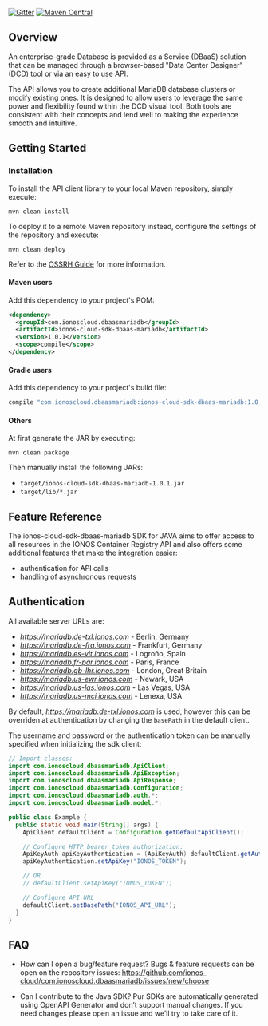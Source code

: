 [![Gitter](https://img.shields.io/gitter/room/ionos-cloud/sdk-general)](https://gitter.im/ionos-cloud/sdk-general)
[![Maven Central](https://maven-badges.herokuapp.com/maven-central/com.ionoscloud/ionos-cloud-sdk/badge.svg?style=plastic)](https://mvnrepository.com/artifact/com.ionoscloud/ionos-cloud-sdk)

## Overview

An enterprise-grade Database is provided as a Service (DBaaS) solution that
can be managed through a browser-based \"Data Center Designer\" (DCD) tool or
via an easy to use API.

The API allows you to create additional MariaDB database clusters or modify existing
ones. It is designed to allow users to leverage the same power and
flexibility found within the DCD visual tool. Both tools are consistent with
their concepts and lend well to making the experience smooth and intuitive.


## Getting Started

### Installation

To install the API client library to your local Maven repository, simply execute:

```shell
mvn clean install
```

To deploy it to a remote Maven repository instead, configure the settings of the repository and execute:

```shell
mvn clean deploy
```

Refer to the [OSSRH Guide](http://central.sonatype.org/pages/ossrh-guide.html) for more information.

#### Maven users

Add this dependency to your project's POM:

```xml
<dependency>
  <groupId>com.ionoscloud.dbaasmariadb</groupId>
  <artifactId>ionos-cloud-sdk-dbaas-mariadb</artifactId>
  <version>1.0.1</version>
  <scope>compile</scope>
</dependency>
```

#### Gradle users

Add this dependency to your project's build file:

```groovy
compile "com.ionoscloud.dbaasmariadb:ionos-cloud-sdk-dbaas-mariadb:1.0.1"
```

#### Others

At first generate the JAR by executing:

```shell
mvn clean package
```

Then manually install the following JARs:

* `target/ionos-cloud-sdk-dbaas-mariadb-1.0.1.jar`
* `target/lib/*.jar`

## Feature Reference

The ionos-cloud-sdk-dbaas-mariadb SDK for JAVA aims to offer access to all resources in the IONOS Container Registry API and also offers some additional features that make the integration easier:
 - authentication for API calls
 - handling of asynchronous requests

## Authentication

All available server URLs are:

- *https://mariadb.de-txl.ionos.com* - Berlin, Germany
- *https://mariadb.de-fra.ionos.com* - Frankfurt, Germany
- *https://mariadb.es-vit.ionos.com* - Logroño, Spain
- *https://mariadb.fr-par.ionos.com* - Paris, France
- *https://mariadb.gb-lhr.ionos.com* - London, Great Britain
- *https://mariadb.us-ewr.ionos.com* - Newark, USA
- *https://mariadb.us-las.ionos.com* - Las Vegas, USA
- *https://mariadb.us-mci.ionos.com* - Lenexa, USA

By default, *https://mariadb.de-txl.ionos.com* is used, however this can be overriden at authentication by changing
the `basePath` in the default client.

The username and password or the authentication token can be manually specified when initializing
the sdk client:

```java
// Import classes:
import com.ionoscloud.dbaasmariadb.ApiClient;
import com.ionoscloud.dbaasmariadb.ApiException;
import com.ionoscloud.dbaasmariadb.ApiResponse;
import com.ionoscloud.dbaasmariadb.Configuration;
import com.ionoscloud.dbaasmariadb.auth.*;
import com.ionoscloud.dbaasmariadb.model.*;

public class Example {
  public static void main(String[] args) {
    ApiClient defaultClient = Configuration.getDefaultApiClient();

    // Configure HTTP bearer token authorization:
    ApiKeyAuth apiKeyAuthentication = (ApiKeyAuth) defaultClient.getAuthentication("tokenAuth");
    apiKeyAuthentication.setApiKey("IONOS_TOKEN");

    // OR
    // defaultClient.setApiKey("IONOS_TOKEN");

    // Configure API URL
    defaultClient.setBasePath("IONOS_API_URL");
  }
}

```

## FAQ

 - How can I open a bug/feature request?
	Bugs & feature requests can be open on the repository issues: https://github.com/ionos-cloud/com.ionoscloud.dbaasmariadb/issues/new/choose

 - Can I contribute to the Java SDK?
    Pur SDKs are automatically generated using OpenAPI Generator and don’t support manual changes. If you need changes please open an issue and we’ll try to take care of it.
